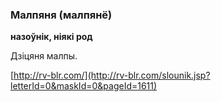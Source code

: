 ### Малпяня (малпянё)
**назоўнік, ніякі род**

Дзіцяня малпы.

<a rel="author">[http://rv-blr.com/](http://rv-blr.com/slounik.jsp?letterId=0&maskId=0&pageId=1611)</a>
